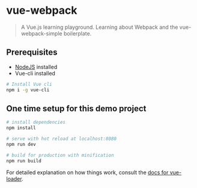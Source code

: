 # vue-webpack

> A Vue.js learning playground. Learning about Webpack and the vue-webpack-simple boilerplate.

## Prerequisites

* [NodeJS](https://nodejs.org/en/) installed
* Vue-cli installed

```bash
# Install Vue cli
npm i -g vue-cli
```

## One time setup for this demo project

``` bash
# install dependencies
npm install

# serve with hot reload at localhost:8080
npm run dev

# build for production with minification
npm run build
```

For detailed explanation on how things work, consult the [docs for vue-loader](http://vuejs.github.io/vue-loader).